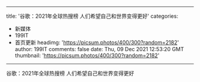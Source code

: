 
---
title: '谷歌：2021年全球热搜榜 人们希望自己和世界变得更好'
categories: 
 - 新媒体
 - 199IT
 - 首页更新
headimg: 'https://picsum.photos/400/300?random=2182'
author: 199IT
comments: false
date: Thu, 09 Dec 2021 12:53:20 GMT
thumbnail: 'https://picsum.photos/400/300?random=2182'
---

<div>   
谷歌：2021年全球热搜榜 人们希望自己和世界变得更好  
</div>
            